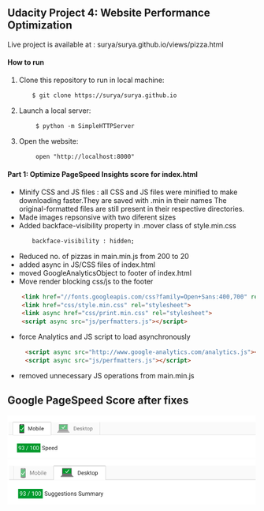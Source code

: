 ## Udacity Project 4: Website Performance Optimization

Live project is available at : surya/surya.github.io/views/pizza.html

#### How to run

1. Clone this repository to run in local machine:
```html
       $ git clone https://surya/surya.github.io
```
2. Launch a local server:
```html
        $ python -m SimpleHTTPServer
```
3. Open the website:
```html
        open "http://localhost:8000"
```

#### Part 1: Optimize PageSpeed Insights score for index.html
* Minify CSS and JS files : all CSS and JS files were minified to make downloading faster.They are saved with .min in their names The original-formatted files are still present in their respective directories.
* Made images repsonsive with two diferent sizes
* Added backface-visibility property in .mover class of style.min.css
```html
       backface-visibility : hidden;
```
* Reduced no. of pizzas in main.min.js from 200 to 20
* added async in JS/CSS files of index.html
* moved GoogleAnalyticsObject to footer of index.html
* Move render blocking css/js to the footer
```html
    <link href="//fonts.googleapis.com/css?family=Open+Sans:400,700" rel="stylesheet">
    <link href="css/style.min.css" rel="stylesheet">
    <link async href="css/print.min.css" rel="stylesheet">
    <script async src="js/perfmatters.js"></script>
```
* force Analytics and JS script to load asynchronously
```html
     <script async src="http://www.google-analytics.com/analytics.js"></script>
     <script async src="js/perfmatters.js"></script>

```
* removed unnecessary JS operations from main.min.js

## Google PageSpeed Score after fixes

![mobile image](readme_images/mobile.png)
![desktop image](readme_images/desktop.png)
